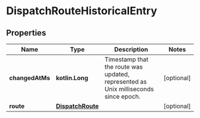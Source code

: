 
# DispatchRouteHistoricalEntry

## Properties
Name | Type | Description | Notes
------------ | ------------- | ------------- | -------------
**changedAtMs** | **kotlin.Long** | Timestamp that the route was updated, represented as Unix milliseconds since epoch. |  [optional]
**route** | [**DispatchRoute**](DispatchRoute.md) |  |  [optional]



